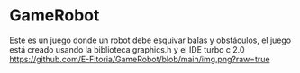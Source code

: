 # GameRobot
Este es un juego donde un robot debe esquivar balas y obstáculos, el juego está creado usando la biblioteca graphics.h y el IDE turbo c 2.0
https://github.com/E-Fitoria/GameRobot/blob/main/img.png?raw=true
